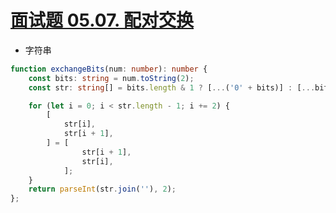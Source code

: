 
# [面试题 05.07. 配对交换](https://leetcode-cn.com/problems/exchange-lcci/)

* 字符串
```ts
function exchangeBits(num: number): number {
    const bits: string = num.toString(2);
    const str: string[] = bits.length & 1 ? [...('0' + bits)] : [...bits];

    for (let i = 0; i < str.length - 1; i += 2) {
        [
            str[i],
            str[i + 1],
        ] = [
                str[i + 1],
                str[i],
            ];
    }
    return parseInt(str.join(''), 2);
};
```
